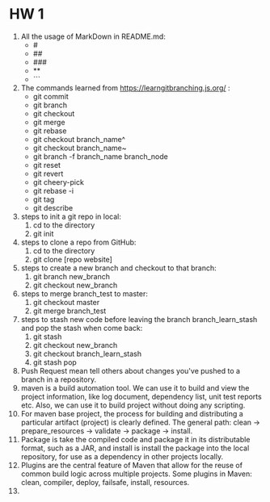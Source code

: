 # HW 1
1. All the usage of MarkDown in README.md:
   - \#
   - \## 
   - \###
   - \** 
   - \```
2. The commands learned from https://learngitbranching.js.org/ :
   - git commit
   - git branch
   - git checkout
   - git merge
   - git rebase
   - git checkout branch_name^
   - git checkout branch_name~
   - git branch -f branch_name branch_node
   - git reset
   - git revert
   - git cheery-pick
   - git rebase -i 
   - git tag
   - git describe
3. steps to init a git repo in local:
   1. cd to the directory
   2. git init
4. steps to clone a repo from GitHub:
   1. cd to the directory
   2. git clone [repo website]
5. steps to create a new branch and checkout to that branch:
   1. git branch new_branch
   2. git checkout new_branch
6. steps to merge branch_test to master:
   1. git checkout master
   2. git merge branch_test
7. steps to stash new code before leaving the branch branch_learn_stash and pop the stash when come back:
   1. git stash
   2. git checkout new_branch
   3. git checkout branch_learn_stash
   4. git stash pop
8. Push Request mean tell others about changes you've pushed to a branch in a repository. 
9. maven is a build automation tool. We can use it to build and view the project information, like log document, dependency list, unit test reports etc. Also, we can use it to build project without doing any scripting.
10. For maven base project, the process for building and distributing a particular artifact (project) is clearly defined. The general path: clean -> prepare_resources -> validate -> package -> install.
11. Package is take the compiled code and package it in its distributable format, such as a JAR, and install is install the package into the local repository, for use as a dependency in other projects locally.
12. Plugins are the central feature of Maven that allow for the reuse of common build logic across multiple projects. Some plugins in Maven: clean, compiler, deploy, failsafe, install, resources.
13. 